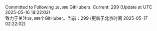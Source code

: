 Committed to Following `10,000` GitHubers. Current: <!-- FOLLOWING_COUNT -->299<!-- FOLLOWING_COUNT --> (Update at UTC <!-- LAST_UPDATED -->2025-05-16 18:22:02<!-- LAST_UPDATED -->)<br>
致力于关注`10,000`个GitHuber。当前：<!-- FOLLOWING_COUNT -->299<!-- FOLLOWING_COUNT --> (更新于北京时间 <!-- LAST_UPDATED_CST -->2025-05-17 02:22:02<!-- LAST_UPDATED_CST -->)
